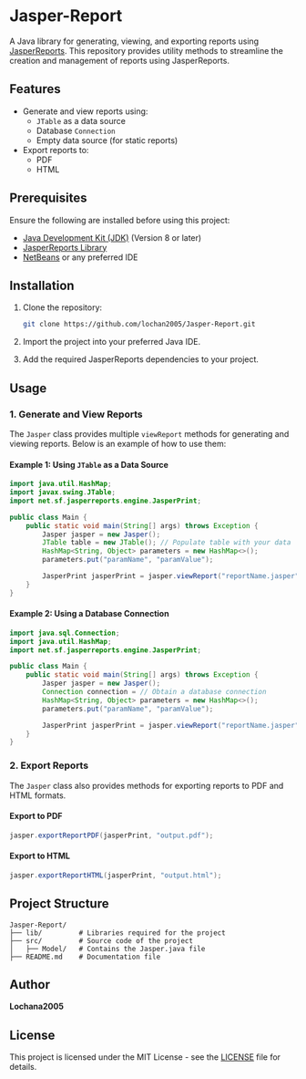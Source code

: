 # Jasper-Report

A Java library for generating, viewing, and exporting reports using [JasperReports](https://community.jaspersoft.com/). This repository provides utility methods to streamline the creation and management of reports using JasperReports.

## Features

- Generate and view reports using:
  - `JTable` as a data source
  - Database `Connection`
  - Empty data source (for static reports)
- Export reports to:
  - PDF
  - HTML

## Prerequisites

Ensure the following are installed before using this project:

- [Java Development Kit (JDK)](https://www.oracle.com/java/technologies/javase-jdk11-downloads.html) (Version 8 or later)
- [JasperReports Library](https://community.jaspersoft.com/project/jasperreports-library)
- [NetBeans](https://netbeans.apache.org/) or any preferred IDE

## Installation

1. Clone the repository:
   ```bash
   git clone https://github.com/lochan2005/Jasper-Report.git
   ```

2. Import the project into your preferred Java IDE.

3. Add the required JasperReports dependencies to your project.

## Usage

### 1. Generate and View Reports

The `Jasper` class provides multiple `viewReport` methods for generating and viewing reports. Below is an example of how to use them:

#### Example 1: Using `JTable` as a Data Source
```java
import java.util.HashMap;
import javax.swing.JTable;
import net.sf.jasperreports.engine.JasperPrint;

public class Main {
    public static void main(String[] args) throws Exception {
        Jasper jasper = new Jasper();
        JTable table = new JTable(); // Populate table with your data
        HashMap<String, Object> parameters = new HashMap<>();
        parameters.put("paramName", "paramValue");

        JasperPrint jasperPrint = jasper.viewReport("reportName.jasper", parameters, table);
    }
}
```

#### Example 2: Using a Database Connection
```java
import java.sql.Connection;
import java.util.HashMap;
import net.sf.jasperreports.engine.JasperPrint;

public class Main {
    public static void main(String[] args) throws Exception {
        Jasper jasper = new Jasper();
        Connection connection = // Obtain a database connection
        HashMap<String, Object> parameters = new HashMap<>();
        parameters.put("paramName", "paramValue");

        JasperPrint jasperPrint = jasper.viewReport("reportName.jasper", parameters, connection);
    }
}
```

### 2. Export Reports

The `Jasper` class also provides methods for exporting reports to PDF and HTML formats.

#### Export to PDF
```java
jasper.exportReportPDF(jasperPrint, "output.pdf");
```

#### Export to HTML
```java
jasper.exportReportHTML(jasperPrint, "output.html");
```

## Project Structure

```
Jasper-Report/
├── lib/         # Libraries required for the project
├── src/         # Source code of the project
│   ├── Model/   # Contains the Jasper.java file
├── README.md    # Documentation file
```

## Author

**Lochana2005**

## License

This project is licensed under the MIT License - see the [LICENSE](LICENSE) file for details.

